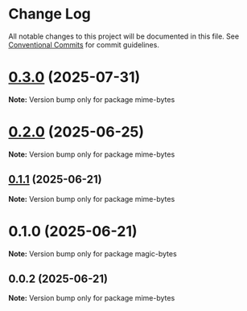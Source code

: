 # Change Log

All notable changes to this project will be documented in this file.
See [Conventional Commits](https://conventionalcommits.org) for commit guidelines.

# [0.3.0](https://github.com/launchql/launchql/compare/mime-bytes@0.2.0...mime-bytes@0.3.0) (2025-07-31)

**Note:** Version bump only for package mime-bytes





# [0.2.0](https://github.com/launchql/launchql/compare/mime-bytes@0.1.1...mime-bytes@0.2.0) (2025-06-25)

**Note:** Version bump only for package mime-bytes





## [0.1.1](https://github.com/launchql/launchql/compare/mime-bytes@0.0.2...mime-bytes@0.1.1) (2025-06-21)

**Note:** Version bump only for package mime-bytes





# 0.1.0 (2025-06-21)

**Note:** Version bump only for package magic-bytes





## 0.0.2 (2025-06-21)

**Note:** Version bump only for package mime-bytes
